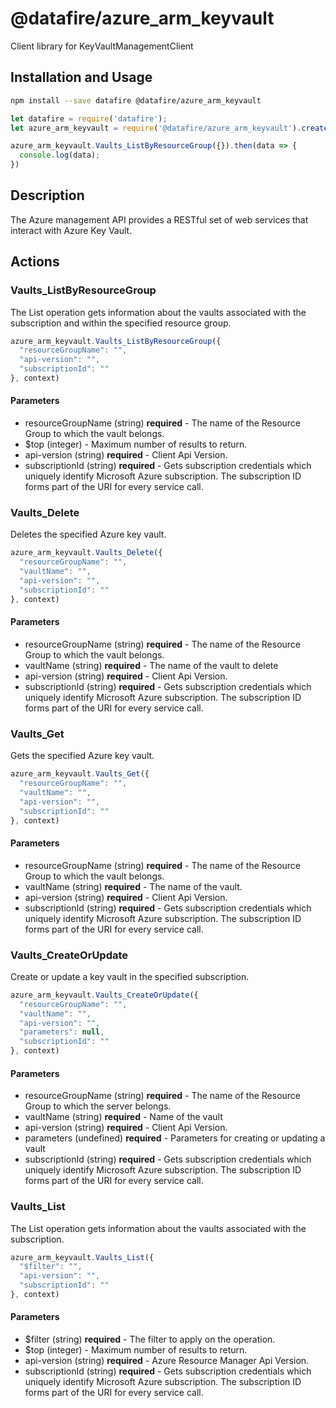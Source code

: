# @datafire/azure_arm_keyvault

Client library for KeyVaultManagementClient

## Installation and Usage
```bash
npm install --save datafire @datafire/azure_arm_keyvault
```

```js
let datafire = require('datafire');
let azure_arm_keyvault = require('@datafire/azure_arm_keyvault').create();

azure_arm_keyvault.Vaults_ListByResourceGroup({}).then(data => {
  console.log(data);
})
```

## Description
The Azure management API provides a RESTful set of web services that interact with Azure Key Vault.

## Actions
### Vaults_ListByResourceGroup
The List operation gets information about the vaults associated with the subscription and within the specified resource group.


```js
azure_arm_keyvault.Vaults_ListByResourceGroup({
  "resourceGroupName": "",
  "api-version": "",
  "subscriptionId": ""
}, context)
```

#### Parameters
* resourceGroupName (string) **required** - The name of the Resource Group to which the vault belongs.
* $top (integer) - Maximum number of results to return.
* api-version (string) **required** - Client Api Version.
* subscriptionId (string) **required** - Gets subscription credentials which uniquely identify Microsoft Azure subscription. The subscription ID forms part of the URI for every service call.

### Vaults_Delete
Deletes the specified Azure key vault.


```js
azure_arm_keyvault.Vaults_Delete({
  "resourceGroupName": "",
  "vaultName": "",
  "api-version": "",
  "subscriptionId": ""
}, context)
```

#### Parameters
* resourceGroupName (string) **required** - The name of the Resource Group to which the vault belongs.
* vaultName (string) **required** - The name of the vault to delete
* api-version (string) **required** - Client Api Version.
* subscriptionId (string) **required** - Gets subscription credentials which uniquely identify Microsoft Azure subscription. The subscription ID forms part of the URI for every service call.

### Vaults_Get
Gets the specified Azure key vault.


```js
azure_arm_keyvault.Vaults_Get({
  "resourceGroupName": "",
  "vaultName": "",
  "api-version": "",
  "subscriptionId": ""
}, context)
```

#### Parameters
* resourceGroupName (string) **required** - The name of the Resource Group to which the vault belongs.
* vaultName (string) **required** - The name of the vault.
* api-version (string) **required** - Client Api Version.
* subscriptionId (string) **required** - Gets subscription credentials which uniquely identify Microsoft Azure subscription. The subscription ID forms part of the URI for every service call.

### Vaults_CreateOrUpdate
Create or update a key vault in the specified subscription.


```js
azure_arm_keyvault.Vaults_CreateOrUpdate({
  "resourceGroupName": "",
  "vaultName": "",
  "api-version": "",
  "parameters": null,
  "subscriptionId": ""
}, context)
```

#### Parameters
* resourceGroupName (string) **required** - The name of the Resource Group to which the server belongs.
* vaultName (string) **required** - Name of the vault
* api-version (string) **required** - Client Api Version.
* parameters (undefined) **required** - Parameters for creating or updating a vault
* subscriptionId (string) **required** - Gets subscription credentials which uniquely identify Microsoft Azure subscription. The subscription ID forms part of the URI for every service call.

### Vaults_List
The List operation gets information about the vaults associated with the subscription.


```js
azure_arm_keyvault.Vaults_List({
  "$filter": "",
  "api-version": "",
  "subscriptionId": ""
}, context)
```

#### Parameters
* $filter (string) **required** - The filter to apply on the operation.
* $top (integer) - Maximum number of results to return.
* api-version (string) **required** - Azure Resource Manager Api Version.
* subscriptionId (string) **required** - Gets subscription credentials which uniquely identify Microsoft Azure subscription. The subscription ID forms part of the URI for every service call.

